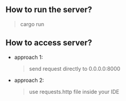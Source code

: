 ## How to run the server?
> cargo run

## How to access server?
- approach 1:
    > send request directly to 0.0.0.0:8000
- approach 2:
    > use requests.http file inside your IDE
